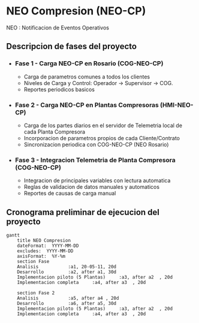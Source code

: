 # NEO Compresion (NEO-CP)

NEO
:	Notificacion de Eventos Operativos
## Descripcion de fases del proyecto

- ### Fase 1 - Carga NEO-CP en Rosario (COG-NEO-CP)
	* Carga de parametros comunes a todos los clientes
	* Niveles de Carga y Control: Operador  ->  Supervisor  -> COG.
	* Reportes periodicos basicos

 - ### Fase 2  - Carga NEO-CP en Plantas Compresoras (HMI-NEO-CP)
	* Carga de los partes diarios en el servidor de Telemetria local de cada Planta Compresora
	* Incorporacion de parametros propios de cada Cliente/Contrato
	* Sincronizacion periodica con COG-NEO-CP (NEO Rosario)
	
 - ### Fase 3 - Integracion Telemetria de Planta Compresora (COG-NEO-CP)
	 - Integracion de principales variables con lectura automatica
	 - Reglas de validacion de datos manuales y automaticos
	 - Reportes de causas de carga manual


## Cronograma preliminar de ejecucion del proyecto

```mermaid
gantt
    title NEO Compresion
    dateFormat:  YYYY-MM-DD
    excludes:  YYYY-MM-DD
    axisFormat:  %Y-%m
    section Fase 
    Analisis           :a1, 20-05-11, 20d
    Desarrollo         :a2, after a1, 30d
    Implementacion piloto (5 Plantas)     :a3, after a2  , 20d
    Implementacion completa     :a4, after a3  , 20d

    section Fase 2
    Analisis           :a5, after a4 , 20d
    Desarrollo         :a6, after a5, 30d
    Implementacion piloto (5 Plantas)     :a3, after a2  , 20d
    Implementacion completa     :a4, after a3  , 20d

```


<!--stackedit_data:
eyJoaXN0b3J5IjpbLTQwNjg5Nzk1NywxMzM5OTI0NDE5XX0=
-->